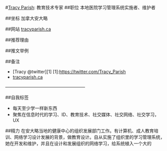 #[Tracy Parish](https://twitter.com/Tracy_Parish): 教育技术专家
##职位
本地医院学习管理系统实施者、维护者

##坐标
加拿大安大略

##网站
[tracyparish.ca](http://www.tracyparish.ca/)

##推荐理由

##推文举例

##备注
* [Tracy @twitter][1]
[1]:https://twitter.com/Tracy_Parish
* [tracyparish.ca](http://www.tracyparish.ca/)

——————————————————

##自我标签
* 每天至少学一样新东西
* 聚焦在信息时代的学习、ID、教育技术、社交媒体、社交网络、社交学习，UX

##精力
在安大略当地的健康中心的组织发展部门工作。有计算机、成人教育培训、网络学习设计发展的背景，做教育设计。自从实施了组织里的学习管理系统，她在开发和维护，并且在设计和发展组织的网络学习，给系统植入一个大的




